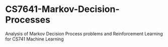 # CS7641-Markov-Decision-Processes
Analysis of Markov Decision Process problems and Reinforcement Learning for CS741 Machine Learning
